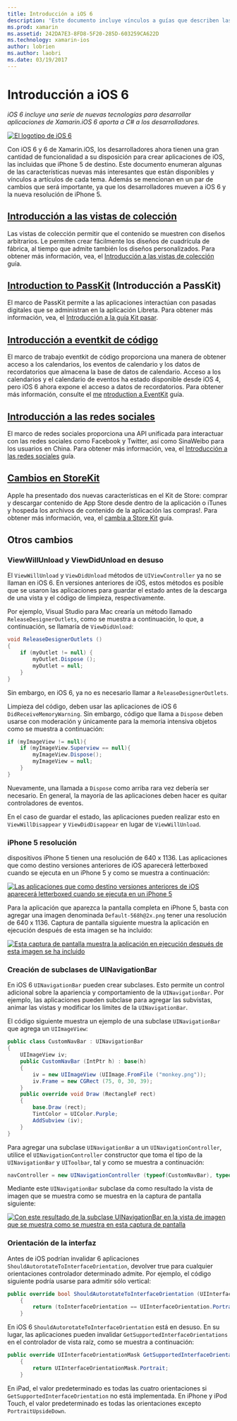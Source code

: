 ```yaml
---
title: Introducción a iOS 6
description: 'Este documento incluye vínculos a guías que describen las características introducidas en iOS 6. Las vistas de colección, PassKit, el marco de redes sociales, y los cambios en StoreKit se tratan.'
ms.prod: xamarin
ms.assetid: 242DA7E3-8FD8-5F20-285D-603259CA622D
ms.technology: xamarin-ios
author: lobrien
ms.author: laobri
ms.date: 03/19/2017
---
```


# <a name="introduction-to-ios-6"></a>Introducción a iOS 6

_iOS 6 incluye una serie de nuevas tecnologías para desarrollar aplicaciones de Xamarin.iOS 6 aporta a C# a los desarrolladores._

[ ![](images/ios6-large.jpg "El logotipo de iOS 6")](images/ios6-large.jpg#lightbox)

Con iOS 6 y 6 de Xamarin.iOS, los desarrolladores ahora tienen una gran cantidad de funcionalidad a su disposición para crear aplicaciones de iOS, las incluidas que iPhone 5 de destino.
Este documento enumeran algunas de las características nuevas más interesantes que están disponibles y vínculos a artículos de cada tema. Además se mencionan en un par de cambios que será importante, ya que los desarrolladores mueven a iOS 6 y la nueva resolución de iPhone 5.


## <a name="introduction-to-collection-viewsiosuser-interfacecontrolsuicollectionviewmd"></a>[Introducción a las vistas de colección](~/ios/user-interface/controls/uicollectionview.md)

Las vistas de colección permitir que el contenido se muestren con diseños arbitrarios. Le permiten crear fácilmente los diseños de cuadrícula de fábrica, al tiempo que admite también los diseños personalizados. Para obtener más información, vea, el [Introducción a las vistas de colección](~/ios/user-interface/controls/uicollectionview.md) [](~/ios/user-interface/controls/uicollectionview.md)guía.


## <a name="introduction-to-passkitiosplatformpasskitmd"></a>[Introduction to PassKit](~/ios/platform/passkit.md) (Introducción a PassKit)

El marco de PassKit permite a las aplicaciones interactúan con pasadas digitales que se administran en la aplicación Libreta. Para obtener más información, vea, el [Introducción a la guía Kit pasar](~/ios/platform/passkit.md).


##  <a name="introduction-to-eventkitiosplatformeventkitmd"></a>[Introducción a eventkit de código](~/ios/platform/eventkit.md)

El marco de trabajo eventkit de código proporciona una manera de obtener acceso a los calendarios, los eventos de calendario y los datos de recordatorios que almacena la base de datos de calendario. Acceso a los calendarios y el calendario de eventos ha estado disponible desde iOS 4, pero iOS 6 ahora expone el acceso a datos de recordatorios. Para obtener más información, consulte el [me](~/ios/platform/eventkit.md) [ntroduction a EventKit](~/ios/platform/eventkit.md) guía.


##  <a name="introduction-to-the-social-frameworkiosplatformsocial-frameworkmd"></a>[Introducción a las redes sociales](~/ios/platform/social-framework.md)

El marco de redes sociales proporciona una API unificada para interactuar con las redes sociales como Facebook y Twitter, así como SinaWeibo para los usuarios en China. Para obtener más información, vea, el [Introducción a las redes sociales](~/ios/platform/social-framework.md) guía.


##  <a name="changes-to-storekitchanges-to-storekitmd"></a>[Cambios en StoreKit](changes-to-storekit.md)

Apple ha presentado dos nuevas características en el Kit de Store: comprar y descargar contenido de App Store desde dentro de la aplicación o iTunes y hospeda los archivos de contenido de la aplicación las compras!. Para obtener más información, vea, el [cambia a Store Kit](changes-to-storekit.md) guía.


## <a name="other-changes"></a>Otros cambios


### <a name="viewwillunload-and-viewdidunload-deprecated"></a>ViewWillUnload y ViewDidUnload en desuso

El `ViewWillUnload` y `ViewDidUnload` métodos de `UIViewController` ya no se llaman en iOS 6. En versiones anteriores de iOS, estos métodos es posible que se usaron las aplicaciones para guardar el estado antes de la descarga de una vista y el código de limpieza, respectivamente.

Por ejemplo, Visual Studio para Mac crearía un método llamado `ReleaseDesignerOutlets`, como se muestra a continuación, lo que, a continuación, se llamaría de `ViewDidUnload`:

```csharp
void ReleaseDesignerOutlets ()
{
    if (myOutlet != null) {
        myOutlet.Dispose ();
        myOutlet = null;
    }
}
```

Sin embargo, en iOS 6, ya no es necesario llamar a `ReleaseDesignerOutlets`.   
   
   
   
Limpieza del código, deben usar las aplicaciones de iOS 6 `DidReceiveMemoryWarning`. Sin embargo, código que llama a `Dispose` deben usarse con moderación y únicamente para la memoria intensiva objetos como se muestra a continuación:

```csharp
if (myImageView != null){
    if (myImageView.Superview == null){
        myImageView.Dispose();
        myImageView = null;
    }
}
```

Nuevamente, una llamada a `Dispose` como arriba rara vez debería ser necesario. En general, la mayoría de las aplicaciones deben hacer es quitar controladores de eventos.

En el caso de guardar el estado, las aplicaciones pueden realizar esto en `ViewWillDisappear` y `ViewDidDisappear` en lugar de `ViewWillUnload`.


### <a name="iphone-5-resolution"></a>iPhone 5 resolución

dispositivos iPhone 5 tienen una resolución de 640 x 1136. Las aplicaciones que como destino versiones anteriores de iOS aparecerá letterboxed cuando se ejecuta en un iPhone 5 y como se muestra a continuación:

 [![](images/01-letterboxed.png "Las aplicaciones que como destino versiones anteriores de iOS aparecerá letterboxed cuando se ejecuta en un iPhone 5")](images/01-letterboxed.png#lightbox)

Para la aplicación que aparezca la pantalla completa en iPhone 5, basta con agregar una imagen denominada `Default-568h@2x.png` tener una resolución de 640 x 1136. Captura de pantalla siguiente muestra la aplicación en ejecución después de esta imagen se ha incluido:

 [![](images/02-fullscreen.png "Esta captura de pantalla muestra la aplicación en ejecución después de esta imagen se ha incluido")](images/02-fullscreen.png#lightbox)

### <a name="subclassing-uinavigationbar"></a>Creación de subclases de UINavigationBar

En iOS 6 `UINavigationBar` pueden crear subclases. Esto permite un control adicional sobre la apariencia y comportamiento de la `UINavigationBar`. Por ejemplo, las aplicaciones pueden subclase para agregar las subvistas, animar las vistas y modificar los límites de la `UINavigationBar`.

El código siguiente muestra un ejemplo de una subclase `UINavigationBar` que agrega un `UIImageView`:

```csharp
public class CustomNavBar : UINavigationBar
{
    UIImageView iv;
    public CustomNavBar (IntPtr h) : base(h)
    {
        iv = new UIImageView (UIImage.FromFile ("monkey.png"));
        iv.Frame = new CGRect (75, 0, 30, 39);
    }
    public override void Draw (RectangleF rect)
    {
        base.Draw (rect);
        TintColor = UIColor.Purple;
        AddSubview (iv);
    }
}
```

Para agregar una subclase `UINavigationBar` a un `UINavigationController`, utilice el `UINavigationController` constructor que toma el tipo de la `UINavigationBar` y `UIToolbar`, tal y como se muestra a continuación:

```csharp
navController = new UINavigationController (typeof(CustomNavBar), typeof(UIToolbar));
```

Mediante este `UINavigationBar` subclase da como resultado la vista de imagen que se muestra como se muestra en la captura de pantalla siguiente:

 [![](images/03-navbar.png "Con este resultado de la subclase UINavigationBar en la vista de imagen que se muestra como se muestra en esta captura de pantalla")](images/03-navbar.png#lightbox)

### <a name="interface-orientation"></a>Orientación de la interfaz

Antes de iOS podrían invalidar 6 aplicaciones `ShouldAutorotateToInterfaceOrientation`, devolver true para cualquier orientaciones controlador determinado admite. Por ejemplo, el código siguiente podría usarse para admitir sólo vertical:

```csharp
public override bool ShouldAutorotateToInterfaceOrientation (UIInterfaceOrientation toInterfaceOrientation)
    {
        return (toInterfaceOrientation == UIInterfaceOrientation.Portrait);
    }
```

En iOS 6 `ShouldAutorotateToInterfaceOrientation` está en desuso.
En su lugar, las aplicaciones pueden invalidar `GetSupportedInterfaceOrientations` en el controlador de vista raíz, como se muestra a continuación:

```csharp
public override UIInterfaceOrientationMask GetSupportedInterfaceOrientations ()
    {
        return UIInterfaceOrientationMask.Portrait;
    }
```

En iPad, el valor predeterminado es todas las cuatro orientaciones si `GetSupportedInterfaceOrientation` no está implementada. En iPhone y iPod Touch, el valor predeterminado es todas las orientaciones excepto `PortraitUpsideDown`.
